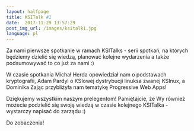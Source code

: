 ```yaml
---
layout:	halfpage
title: KSITalk #1
date:  2017-11-29 13:57:29
post_img_url: /images/ksitalk1.jpg
language: pl
---
```


Za nami pierwsze spotkanie w ramach KSITalks - serii spotkań, na których będziemy dzielić się wiedzą, planować kolejne wydarzenia a także podsumowywać to co już za nami :)


W czasie spotkania Michał Herda opowiedział nam o podstawach kryptografii, Adam Pardyl o KSIowej dystrybucji linuksa zwanej KSInux, a Dominika Zając przybliżyła nam tematykę Progressive Web Apps!

Dziękujemy wszystkim naszym prelegentom! Pamiętajcie, że Wy również możecie podzielić się swoją wiedzą w czasie kolejnego KSITalka - wystarczy napisać do zarządu :)


Do zobaczenia!